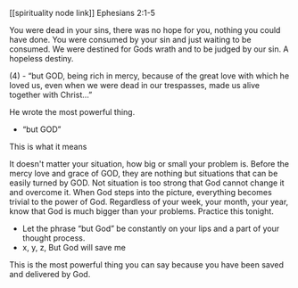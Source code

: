[[spirituality node link]]
Ephesians 2:1-5

You were dead in your sins, there was no hope for you, nothing you could have done. You were consumed by your sin and just waiting to be consumed. We were destined for Gods wrath and to be judged by our sin. A hopeless destiny.

(4) - “but GOD, being rich in mercy, because of the great love with which he loved us, even when we were dead in our trespasses, made us alive together with Christ…”

He wrote the most powerful thing.

- “but GOD”

This is what it means

It doesn't matter your situation, how big or small your problem is. Before the mercy love and grace of GOD, they are nothing but situations that can be easily turned by GOD. Not situation is too strong that God cannot change it and overcome it. When God steps into the picture, everything becomes trivial to the power of God. Regardless of your week, your month, your year, know that God is much bigger than your problems. Practice this tonight.

- Let the phrase “but God” be constantly on your lips and a part of your thought process.
- x, y, z, But God will save me

This is the most powerful thing you can say because you have been saved and delivered by God.